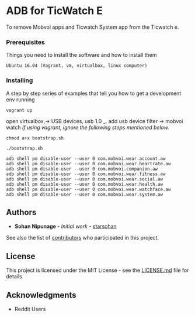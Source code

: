 # ADB for TicWatch E

To remove Mobvoi apps and Ticwatch System app from the Ticwatch e.

### Prerequisites

Things you need to install the software and how to install them

```
Ubuntu 16.04 (Vagrant, vm, virtualbox, linux computer)
```

### Installing

A step by step series of examples that tell you how to get a development env running

```
vagrant up
```
open virtualbox,-> USB devices, usb 1.0 _. add usb device filter -> mobvoi watch
*If using vagrant, ignore the following steps mentioned below.*
```
chmod a+x bootstrap.sh
```
```
./bootstrap.sh
```
```
adb shell pm disable-user --user 0 com.mobvoi.wear.account.aw
adb shell pm disable-user --user 0 com.mobvoi.wear.heartrate.aw
adb shell pm disable-user --user 0 com.mobvoi.companion.aw
adb shell pm disable-user --user 0 com.mobvoi.wear.fitness.aw
adb shell pm disable-user --user 0 com.mobvoi.wear.social.aw
adb shell pm disable-user --user 0 com.mobvoi.wear.health.aw
adb shell pm disable-user --user 0 com.mobvoi.wear.watchface.aw
adb shell pm disable-user --user 0 com.mobvoi.wear.system.aw
```

## Authors

* **Sohan Nipunage** - *Initial work* - [starsohan](https://github.com/starsohan)

See also the list of [contributors](https://github.com/your/project/contributors) who participated in this project.

## License

This project is licensed under the MIT License - see the [LICENSE.md](LICENSE.md) file for details

## Acknowledgments

* Reddit Users
